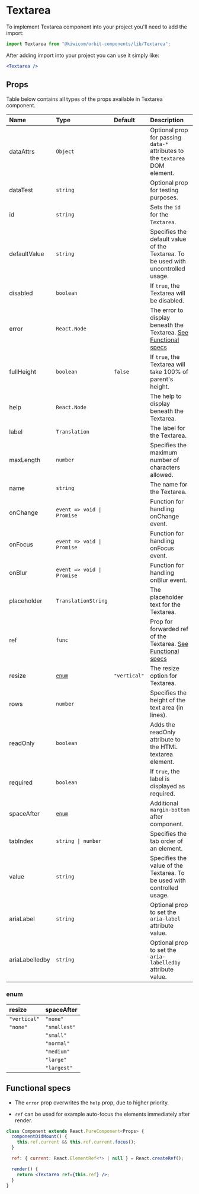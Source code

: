 # Textarea

To implement Textarea component into your project you'll need to add the import:

```jsx
import Textarea from "@kiwicom/orbit-components/lib/Textarea";
```

After adding import into your project you can use it simply like:

```jsx
<Textarea />
```

## Props

Table below contains all types of the props available in Textarea component.

| Name           | Type                       | Default      | Description                                                                          |
| :------------- | :------------------------- | :----------- | :----------------------------------------------------------------------------------- |
| dataAttrs      | `Object`                   |              | Optional prop for passing `data-*` attributes to the `textarea` DOM element.         |
| dataTest       | `string`                   |              | Optional prop for testing purposes.                                                  |
| id             | `string`                   |              | Sets the `id` for the `Textarea`.                                                    |
| defaultValue   | `string`                   |              | Specifies the default value of the Textarea. To be used with uncontrolled usage.     |
| disabled       | `boolean`                  |              | If `true`, the Textarea will be disabled.                                            |
| error          | `React.Node`               |              | The error to display beneath the Textarea. [See Functional specs](#functional-specs) |
| fullHeight     | `boolean`                  | `false`      | If `true`, the Textarea will take 100% of parent's height.                           |
| help           | `React.Node`               |              | The help to display beneath the Textarea.                                            |
| label          | `Translation`              |              | The label for the Textarea.                                                          |
| maxLength      | `number`                   |              | Specifies the maximum number of characters allowed.                                  |
| name           | `string`                   |              | The name for the Textarea.                                                           |
| onChange       | `event => void \| Promise` |              | Function for handling onChange event.                                                |
| onFocus        | `event => void \| Promise` |              | Function for handling onFocus event.                                                 |
| onBlur         | `event => void \| Promise` |              | Function for handling onBlur event.                                                  |
| placeholder    | `TranslationString`        |              | The placeholder text for the Textarea.                                               |
| ref            | `func`                     |              | Prop for forwarded ref of the Textarea. [See Functional specs](#functional-specs)    |
| resize         | [`enum`](#enum)            | `"vertical"` | The resize option for Textarea.                                                      |
| rows           | `number`                   |              | Specifies the height of the text area (in lines).                                    |
| readOnly       | `boolean`                  |              | Adds the readOnly attribute to the HTML textarea element.                            |
| required       | `boolean`                  |              | If `true`, the label is displayed as required.                                       |
| spaceAfter     | [`enum`](#enum)            |              | Additional `margin-bottom` after component.                                          |
| tabIndex       | `string \| number`         |              | Specifies the tab order of an element.                                               |
| value          | `string`                   |              | Specifies the value of the Textarea. To be used with controlled usage.               |
| ariaLabel      | `string`                   |              | Optional prop to set the `aria-label` attribute value.                               |
| ariaLabelledby | `string`                   |              | Optional prop to set the `aria-labelledby` attribute value.                          |

### enum

| resize       | spaceAfter   |
| :----------- | :----------- |
| `"vertical"` | `"none"`     |
| `"none"`     | `"smallest"` |
|              | `"small"`    |
|              | `"normal"`   |
|              | `"medium"`   |
|              | `"large"`    |
|              | `"largest"`  |

## Functional specs

- The `error` prop overwrites the `help` prop, due to higher priority.

- `ref` can be used for example auto-focus the elements immediately after render.

```jsx
class Component extends React.PureComponent<Props> {
  componentDidMount() {
    this.ref.current && this.ref.current.focus();
  }

  ref: { current: React.ElementRef<*> | null } = React.createRef();

  render() {
    return <Textarea ref={this.ref} />;
  }
}
```
